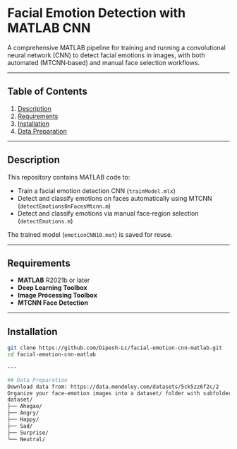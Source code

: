# Facial Emotion Detection with MATLAB CNN

A comprehensive MATLAB pipeline for training and running a convolutional neural network (CNN) to detect facial emotions in images, with both automated (MTCNN‐based) and manual face selection workflows.

---

## Table of Contents

1. [Description](#description)  
2. [Requirements](#requirements)  
3. [Installation](#installation)  
4. [Data Preparation](#data-preparation)  
---

## Description

This repository contains MATLAB code to:

- Train a facial emotion detection CNN (`trainModel.mlx`)  
- Detect and classify emotions on faces automatically using MTCNN (`detectEmotionsOnFacesMtcnn.m`)  
- Detect and classify emotions via manual face‐region selection (`detectEmotions.m`)

The trained model (`emotionCNN10.mat`) is saved for reuse.

---

## Requirements

- **MATLAB** R2021b or later  
- **Deep Learning Toolbox**  
- **Image Processing Toolbox**  
- **MTCNN Face Detection**   

---

## Installation

```bash
git clone https://github.com/Dipesh-Lc/facial-emotion-cnn-matlab.git
cd facial-emotion-cnn-matlab

---

## Data Preparation
Download data from: https://data.mendeley.com/datasets/5ck5zz6f2c/2
Organize your face‐emotion images into a dataset/ folder with subfolders for each emotion label:
dataset/
├── Ahegao/
├── Angry/
├── Happy/
├── Sad/
├── Surprise/
└── Neutral/

